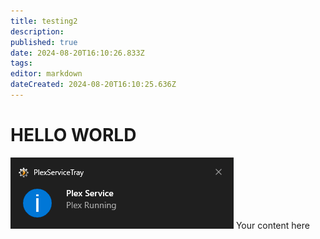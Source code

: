 ```yaml
---
title: testing2
description: 
published: true
date: 2024-08-20T16:10:26.833Z
tags: 
editor: markdown
dateCreated: 2024-08-20T16:10:25.636Z
---
```


# HELLO WORLD

![2024-08-18_19-32-00.png](/2024-08-18_19-32-00.png)
Your content here